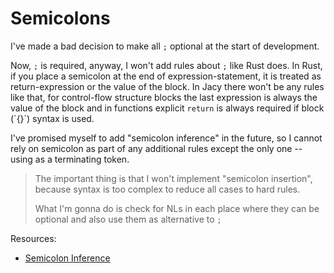 # Semicolons

I've made a bad decision to make all `;` optional at the start of development.

Now, `;` is required, anyway, I won't add rules about `;` like Rust does. In Rust, if you place a semicolon at the end of expression-statement, it is treated as return-expression or the value of the block. In Jacy there won't be any rules like that, for control-flow structure blocks the last expression is always the value of the block and in functions explicit `return` is always required if block \(\`{}\`\) syntax is used.

I've promised myself to add "semicolon inference" in the future, so I cannot rely on semicolon as part of any additional rules except the only one -- using as a terminating token.

> The important thing is that I won't implement "semicolon insertion", because syntax is too complex to reduce all cases to hard rules.
>
> What I'm gonna do is check for NLs in each place where they can be optional and also use them as alternative to `;`

Resources:

* [Semicolon Inference](https://pling.jondgoodwin.com/post/semicolon-inference/)


